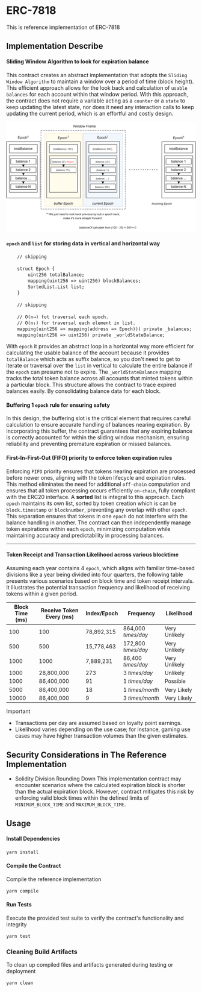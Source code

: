 # ERC-7818

This is reference implementation of ERC-7818

## Implementation Describe

#### Sliding Window Algorithm to look for expiration balance

This contract creates an abstract implementation that adopts the `Sliding Window Algorithm` to maintain a window over a period of time (block height). This efficient approach allows for the look back and calculation of `usable balances` for each account within that window period. With this approach, the contract does not require a variable acting as a `counter` or a `state` to keep updating the latest state, nor does it need any interaction calls to keep updating the current period, which is an effortful and costly design.

<p align="center">
    <img src="implementation.svg" alt="Sliding Window Maintain Balance is Epoch">
</p>

#### `epoch` and `list` for storing data in vertical and horizontal way

```solidity
    // skipping

    struct Epoch {
        uint256 totalBalance;
        mapping(uint256 => uint256) blockBalances;
        SortedList.List list;
    }

    // skipping

    // O(n→) fot traversal each epoch.
    // O(n↓) for traversal each element in list.
    mapping(uint256 => mapping(address => Epoch))) private _balances;
    mapping(uint256 => uint256) private _worldStateBalance;
```

With `epoch` it provides an abstract loop in a horizontal way more efficient for calculating the usable balance of the account because it provides `totalBalance` which acts as suffix balance, so you don't need to get to iterate or traversal over the `list` in vertical to calculate the entire balance if the `epoch` can presume not to expire.
The `_worldStateBalance` mapping tracks the total token balance across all accounts that minted tokens within a particular block. This structure allows the contract to trace expired balances easily. By consolidating balance data for each block.

#### Buffering 1 `epoch` rule for ensuring safety

In this design, the buffering slot is the critical element that requires careful calculation to ensure accurate handling of balances nearing expiration. By incorporating this buffer, the contract guarantees that any expiring balance is correctly accounted for within the sliding window mechanism, ensuring reliability and preventing premature expiration or missed balances.

#### First-In-First-Out (FIFO) priority to enforce token expiration rules

Enforcing `FIFO` priority ensures that tokens nearing expiration are processed before newer ones, aligning with the token lifecycle and expiration rules. This method eliminates the need for additional `off-chain` computation and ensures that all token processing occurs efficiently `on-chain`, fully compliant with the ERC20 interface.
A **sorted** list is integral to this approach. Each `epoch` maintains its own list, sorted by token creation which is can be `block.timestamp` or `blocknumber`, preventing any overlap with other `epoch`. This separation ensures that tokens in one `epoch` do not interfere with the balance handling in another. The contract can then independently manage token expirations within each `epoch`, minimizing computation while maintaining accuracy and predictability in processing balances.

---

#### Token Receipt and Transaction Likelihood across various blocktime

Assuming each year contains 4 `epoch`, which aligns with familiar time-based divisions like a year being divided into four quarters, the following table presents various scenarios based on block time and token receipt intervals. It illustrates the potential transaction frequency and likelihood of receiving tokens within a given period.

| Block Time (ms) | Receive Token Every (ms) | Index/Epoch | Frequency           | Likelihood    |
| --------------- | ------------------------ | ----------- | ------------------- | ------------- |
| 100             | 100                      | 78,892,315  | 864,000 _times/day_ | Very Unlikely |
| 500             | 500                      | 15,778,463  | 172,800 _times/day_ | Very Unlikely |
| 1000            | 1000                     | 7,889,231   | 86,400 _times/day_  | Very Unlikely |
| 1000            | 28,800,000               | 273         | 3 _times/day_       | Unlikely      |
| 1000            | 86,400,000               | 91          | 1 _times/day_       | Possible      |
| 5000            | 86,400,000               | 18          | 1 _times/month_     | Very Likely   |
| 10000           | 86,400,000               | 9           | 3 _times/month_     | Very Likely   |

> [!IMPORTANT]  
> - Transactions per day are assumed based on loyalty point earnings.
> - Likelihood varies depending on the use case; for instance, gaming use cases may have higher transaction volumes than the given estimates.

## Security Considerations in The Reference Implementation

- Solidity Division Rounding Down This implementation contract may encounter scenarios where the calculated expiration block is shorter than the actual expiration block. However, contract mitigates this risk by enforcing valid block times within the defined limits of `MINIMUM_BLOCK_TIME` and `MAXIMUM_BLOCK_TIME`.

## Usage

#### Install Dependencies
```bash
yarn install
```

#### Compile the Contract
Compile the reference implementation
```bash
yarn compile
```

#### Run Tests
Execute the provided test suite to verify the contract's functionality and integrity
```bash
yarn test
```

### Cleaning Build Artifacts
To clean up compiled files and artifacts generated during testing or deployment
```bash
yarn clean
```